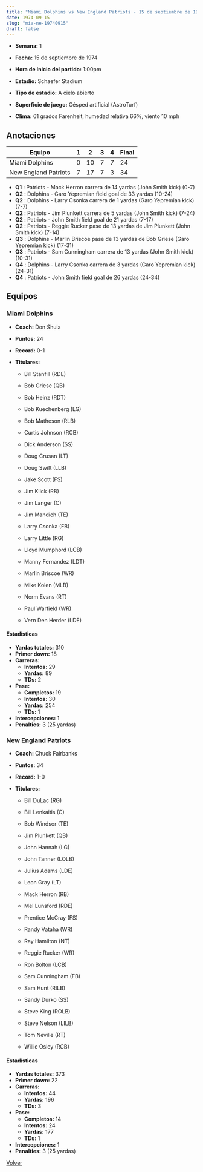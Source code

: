 ```yaml
---
title: "Miami Dolphins vs New England Patriots - 15 de septiembre de 1974"
date: 1974-09-15
slug: "mia-ne-19740915"
draft: false
---
```


* **Semana:** 1
* **Fecha:** 15 de septiembre de 1974

* **Hora de Inicio del partido:** 1:00pm
* **Estadio:** Schaefer Stadium
* **Tipo de estadio:** A cielo abierto
* **Superficie de juego:** Césped artificial (AstroTurf)
* **Clima:** 61 grados Farenheit, humedad relativa 66%, viento 10 mph





## Anotaciones
| Equipo | 1 | 2 | 3 | 4 | Final |
|--------|---|---|---|---|-------|
| Miami Dolphins  | 0 | 10 | 7 | 7  | 24 |
| New England Patriots  | 7 | 17 | 7 | 3  | 34 |
* **Q1** : Patriots - Mack Herron carrera de 14 yardas (John Smith kick) (0-7)
* **Q2** : Dolphins - Garo Yepremian field goal de 33 yardas (10-24)
* **Q2** : Dolphins - Larry Csonka carrera de 1 yardas (Garo Yepremian kick) (7-7)
* **Q2** : Patriots - Jim Plunkett carrera de 5 yardas (John Smith kick) (7-24)
* **Q2** : Patriots - John Smith field goal de 21 yardas (7-17)
* **Q2** : Patriots - Reggie Rucker pase de 13 yardas de Jim Plunkett (John Smith kick) (7-14)
* **Q3** : Dolphins - Marlin Briscoe pase de 13 yardas de Bob Griese (Garo Yepremian kick) (17-31)
* **Q3** : Patriots - Sam Cunningham carrera de 13 yardas (John Smith kick) (10-31)
* **Q4** : Dolphins - Larry Csonka carrera de 3 yardas (Garo Yepremian kick) (24-31)
* **Q4** : Patriots - John Smith field goal de 26 yardas (24-34)


## Equipos


### Miami Dolphins
* **Coach:** Don Shula
* **Puntos:** 24
* **Record:** 0-1
* **Titulares:** 

  * Bill Stanfill (RDE) 

  * Bob Griese (QB) 

  * Bob Heinz (RDT) 

  * Bob Kuechenberg (LG) 

  * Bob Matheson (RLB) 

  * Curtis Johnson (RCB) 

  * Dick Anderson (SS) 

  * Doug Crusan (LT) 

  * Doug Swift (LLB) 

  * Jake Scott (FS) 

  * Jim Kiick (RB) 

  * Jim Langer (C) 

  * Jim Mandich (TE) 

  * Larry Csonka (FB) 

  * Larry Little (RG) 

  * Lloyd Mumphord (LCB) 

  * Manny Fernandez (LDT) 

  * Marlin Briscoe (WR) 

  * Mike Kolen (MLB) 

  * Norm Evans (RT) 

  * Paul Warfield (WR) 

  * Vern Den Herder (LDE) 

#### Estadísticas
* **Yardas totales:** 310
* **Primer down:** 18
* **Carreras:**
  * **Intentos:** 29
  * **Yardas:** 89
  * **TDs:** 2
* **Pase:**
  * **Completos:** 19
  * **Intentos:** 30
  * **Yardas:** 254
  * **TDs:** 1
* **Intercepciones:** 1
* **Penalties:** 3 (25 yardas)

### New England Patriots
* **Coach:** Chuck Fairbanks
* **Puntos:** 34
* **Record:** 1-0
* **Titulares:** 

  * Bill DuLac (RG) 

  * Bill Lenkaitis (C) 

  * Bob Windsor (TE) 

  * Jim Plunkett (QB) 

  * John Hannah (LG) 

  * John Tanner (LOLB) 

  * Julius Adams (LDE) 

  * Leon Gray (LT) 

  * Mack Herron (RB) 

  * Mel Lunsford (RDE) 

  * Prentice McCray (FS) 

  * Randy Vataha (WR) 

  * Ray Hamilton (NT) 

  * Reggie Rucker (WR) 

  * Ron Bolton (LCB) 

  * Sam Cunningham (FB) 

  * Sam Hunt (RILB) 

  * Sandy Durko (SS) 

  * Steve King (ROLB) 

  * Steve Nelson (LILB) 

  * Tom Neville (RT) 

  * Willie Osley (RCB) 

#### Estadísticas
* **Yardas totales:** 373
* **Primer down:** 22
* **Carreras:**
  * **Intentos:** 44
  * **Yardas:** 196
  * **TDs:** 3
* **Pase:**
  * **Completos:** 14
  * **Intentos:** 24
  * **Yardas:** 177
  * **TDs:** 1
* **Intercepciones:** 1
* **Penalties:** 3 (25 yardas)


[Volver](/historia/1974)
